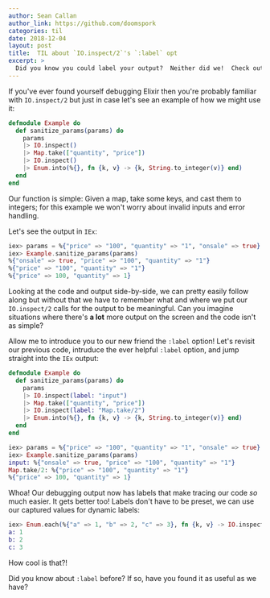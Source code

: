 ```yaml
---
author: Sean Callan
author_link: https://github.com/doomspork
categories: til
date: 2018-12-04
layout: post
title:  TIL about `IO.inspect/2`'s `:label` opt
excerpt: >
  Did you know you could label your output?  Neither did we!  Check out today's TIL to learn more.
---
```


If you've ever found yourself debugging Elixir then you're probably familiar with `IO.inspect/2` but just in case let's see an example of how we might use it:

```elixir
defmodule Example do
  def sanitize_params(params) do
    params
    |> IO.inspect()
    |> Map.take(["quantity", "price"])
    |> IO.inspect()
    |> Enum.into(%{}, fn {k, v} -> {k, String.to_integer(v)} end)
  end
end
```

Our function is simple: Given a map, take some keys, and cast them to integers; for this example we won't worry about invalid inputs and error handling.

Let's see the output in `IEx`:

```elixir
iex> params = %{"price" => "100", "quantity" => "1", "onsale" => true}
iex> Example.sanitize_params(params)
%{"onsale" => true, "price" => "100", "quantity" => "1"}
%{"price" => "100", "quantity" => "1"}
%{"price" => 100, "quantity" => 1}
```

Looking at the code and output side-by-side, we can pretty easily follow along but without that we have to remember what and where we put our `IO.inspect/2` calls for the output to be meaningful.
Can you imagine situations where there's __a lot__ more output on the screen and the code isn't as simple?

Allow me to introduce you to our new friend the `:label` option!
Let's revisit our previous code, intruduce the ever helpful `:label` option, and jump straight into the `IEx` output:

```elixir
defmodule Example do
  def sanitize_params(params) do
    params
    |> IO.inspect(label: "input")
    |> Map.take(["quantity", "price"])
    |> IO.inspect(label: "Map.take/2")
    |> Enum.into(%{}, fn {k, v} -> {k, String.to_integer(v)} end)
  end
end
```

```elixir
iex> params = %{"price" => "100", "quantity" => "1", "onsale" => true}
iex> Example.sanitize_params(params)
input: %{"onsale" => true, "price" => "100", "quantity" => "1"}
Map.take/2: %{"price" => "100", "quantity" => "1"}
%{"price" => 100, "quantity" => 1}
```

Whoa!
Our debugging output now has labels that make tracing our code _so_ much easier.
It gets better too!
Labels don't have to be preset, we can use our captured values for dynamic labels:

```elixir
iex> Enum.each(%{"a" => 1, "b" => 2, "c" => 3}, fn {k, v} -> IO.inspect(v, label: k) end)
a: 1
b: 2
c: 3
```

How cool is that?!

Did you know about `:label` before?
If so, have you found it as useful as we have?
